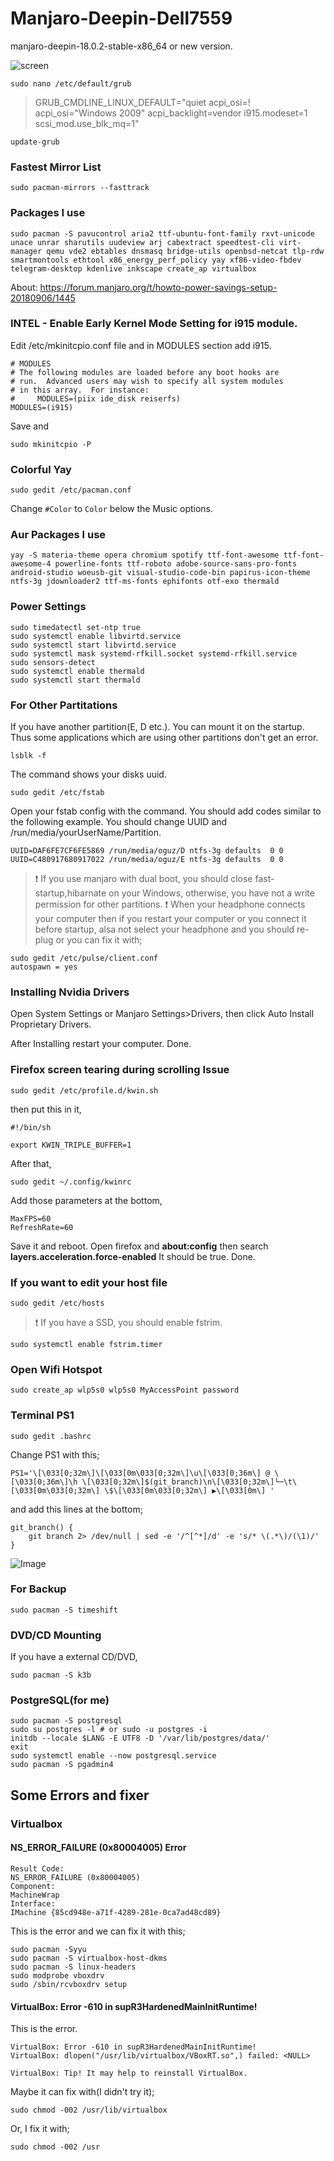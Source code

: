 # Manjaro-Deepin-Dell7559

manjaro-deepin-18.0.2-stable-x86_64 or new version.

![screen](https://github.com/oguzkaganeren/Manjaro-Deepin-Dell7559/blob/master/DeepinScreenshot_20190515232021.png)
```
sudo nano /etc/default/grub 
```
> GRUB_CMDLINE_LINUX_DEFAULT="quiet acpi_osi=! acpi_osi=\"Windows 2009\" acpi_backlight=vendor i915.modeset=1 scsi_mod.use_blk_mq=1" 
```
update-grub
```
### Fastest Mirror List
```
sudo pacman-mirrors --fasttrack
```
### Packages I use
```
sudo pacman -S pavucontrol aria2 ttf-ubuntu-font-family rxvt-unicode unace unrar sharutils uudeview arj cabextract speedtest-cli virt-manager qemu vde2 ebtables dnsmasq bridge-utils openbsd-netcat tlp-rdw smartmontools ethtool x86_energy_perf_policy yay xf86-video-fbdev telegram-desktop kdenlive inkscape create_ap virtualbox
```

About: https://forum.manjaro.org/t/howto-power-savings-setup-20180906/1445
### INTEL - Enable Early Kernel Mode Setting for i915 module.
Edit /etc/mkinitcpio.conf file and in MODULES section add i915.
```
# MODULES
# The following modules are loaded before any boot hooks are
# run.  Advanced users may wish to specify all system modules
# in this array.  For instance:
#     MODULES=(piix ide_disk reiserfs)
MODULES=(i915)
```
Save and
```
sudo mkinitcpio -P
```
### Colorful Yay
```
sudo gedit /etc/pacman.conf
```
Change `#Color` to `Color` below the Music options.

### Aur Packages I use
```
yay -S materia-theme opera chromium spotify ttf-font-awesome ttf-font-awesome-4 powerline-fonts ttf-roboto adobe-source-sans-pro-fonts android-studio woeusb-git visual-studio-code-bin papirus-icon-theme ntfs-3g jdownloader2 ttf-ms-fonts ephifonts otf-exo thermald
```
### Power Settings
```
sudo timedatectl set-ntp true
sudo systemctl enable libvirtd.service
sudo systemctl start libvirtd.service
sudo systemctl mask systemd-rfkill.socket systemd-rfkill.service
sudo sensors-detect
sudo systemctl enable thermald
sudo systemctl start thermald
```
### For Other Partitations
If you have another partition(E, D etc.). You can mount it on the startup. Thus some applications which are using other partitions don't get an error.

```
lsblk -f
```
The command shows your disks uuid.
```
sudo gedit /etc/fstab 
```
Open your fstab config with the command. You should add codes similar to the following example. You should change UUID and /run/media/yourUserName/Partition.
```
UUID=DAF6FE7CF6FE5869 /run/media/oguz/D ntfs-3g defaults  0 0
UUID=C480917680917022 /run/media/oguz/E ntfs-3g defaults  0 0
```

>  :exclamation: If you use manjaro with dual boot, you should close fast-startup,hibarnate on your Windows, otherwise, you have not a write permission for other partitions.
>  :exclamation: When your headphone connects your computer then if you restart your computer or you connect it before startup, alsa not select your headphone and you should re-plug or you can fix it with;
```
sudo gedit /etc/pulse/client.conf 
autospawn = yes
```
### Installing Nvidia Drivers
Open System Settings or Manjaro Settings>Drivers, then click Auto Install Proprietary Drivers.


After Installing restart your computer. Done.
### Firefox screen tearing during scrolling Issue
```
sudo gedit /etc/profile.d/kwin.sh
```
then put this in it,
```
#!/bin/sh

export KWIN_TRIPLE_BUFFER=1
```
After that, 
```
sudo gedit ~/.config/kwinrc
```
Add those parameters at the bottom,

```
MaxFPS=60
RefreshRate=60
```
Save it and reboot. 
Open firefox and 
**about:config**
then search  **layers.acceleration.force-enabled**
It should be true.
Done.
### If you want to edit your host file
```
sudo gedit /etc/hosts
```
>  :exclamation: If you have a SSD, you should enable fstrim.
```
sudo systemctl enable fstrim.timer
```
### Open Wifi Hotspot
```
sudo create_ap wlp5s0 wlp5s0 MyAccessPoint password
```
### Terminal PS1
```
sudo gedit .bashrc
```
Change PS1 with this;
```
PS1='\[\033[0;32m\]\[\033[0m\033[0;32m\]\u\[\033[0;36m\] @ \[\033[0;36m\]\h \[\033[0;32m\]$(git_branch)\n\[\033[0;32m\]└─\t\[\033[0m\033[0;32m\] \$\[\033[0m\033[0;32m\] ▶\[\033[0m\] '
```
and add this lines at the bottom;
```
git_branch() {
    git branch 2> /dev/null | sed -e '/^[^*]/d' -e 's/* \(.*\)/(\1)/'
}
```
![Image](https://user-images.githubusercontent.com/5963437/46868048-baf1e580-ce2f-11e8-97aa-a02be1b8a066.png)


### For Backup
```
sudo pacman -S timeshift
```
### DVD/CD Mounting
If you have a external CD/DVD,
```
sudo pacman -S k3b
```
### PostgreSQL(for me)
```
sudo pacman -S postgresql
sudo su postgres -l # or sudo -u postgres -i
initdb --locale $LANG -E UTF8 -D '/var/lib/postgres/data/'
exit
sudo systemctl enable --now postgresql.service
sudo pacman -S pgadmin4

```
## Some Errors and fixer
### Virtualbox
#### NS_ERROR_FAILURE (0x80004005) Error
```
Result Code: 
NS_ERROR_FAILURE (0x80004005)
Component: 
MachineWrap
Interface: 
IMachine {85cd948e-a71f-4289-281e-0ca7ad48cd89}
```
This is the error and we can fix it with this;
```
sudo pacman -Syyu
sudo pacman -S virtualbox-host-dkms
sudo pacman -S linux-headers
sudo modprobe vboxdrv
sudo /sbin/rcvboxdrv setup
```
#### VirtualBox: Error -610 in supR3HardenedMainInitRuntime!
This is the error.
```
VirtualBox: Error -610 in supR3HardenedMainInitRuntime!
VirtualBox: dlopen("/usr/lib/virtualbox/VBoxRT.so",) failed: <NULL>

VirtualBox: Tip! It may help to reinstall VirtualBox.
```
Maybe it can fix with(I didn't try it);
```
sudo chmod -002 /usr/lib/virtualbox
```
Or, I fix it with;
```
sudo chmod -002 /usr
```
